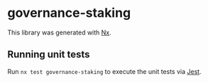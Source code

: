 # governance-staking

This library was generated with [Nx](https://nx.dev).

## Running unit tests

Run `nx test governance-staking` to execute the unit tests via [Jest](https://jestjs.io).
